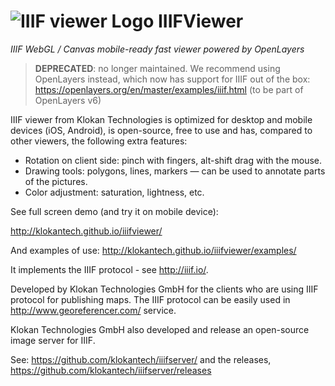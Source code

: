 ![IIIF viewer Logo](http://klokantech.github.io/iiifviewer/img/iiifviewer-logo.png) IIIFViewer
==========
*IIIF WebGL / Canvas mobile-ready fast viewer powered by OpenLayers*

> **DEPRECATED**: no longer maintained.
> We recommend using OpenLayers instead, which now has support for IIIF out of the box:
https://openlayers.org/en/master/examples/iiif.html (to be part of OpenLayers v6)

IIIF viewer from Klokan Technologies is optimized for desktop and mobile devices (iOS, Android), is open-source, free to use and has, compared to other viewers, the following extra features:

- Rotation on client side: pinch with fingers, alt-shift drag with the mouse.
- Drawing tools: polygons, lines, markers — can be used to annotate parts of the pictures.
- Color adjustment: saturation, lightness, etc.

See full screen demo (and try it on mobile device):

http://klokantech.github.io/iiifviewer/

And examples of use:
http://klokantech.github.io/iiifviewer/examples/

It implements the IIIF protocol - see http://iiif.io/.

Developed by Klokan Technologies GmbH for the clients who are using IIIF protocol for publishing maps.
The IIIF protocol can be easily used in http://www.georeferencer.com/ service.


Klokan Technologies GmbH also developed and release an open-source image server for IIIF.

See: https://github.com/klokantech/iiifserver/ and the releases, https://github.com/klokantech/iiifserver/releases
